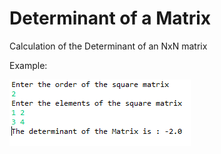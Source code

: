 # Determinant of a Matrix

Calculation of the Determinant of an NxN matrix

Example: 

![alt text](https://github.com/auxa/MatrixOps/blob/master/Determinant/Interaction.PNG "Challenge Input")
